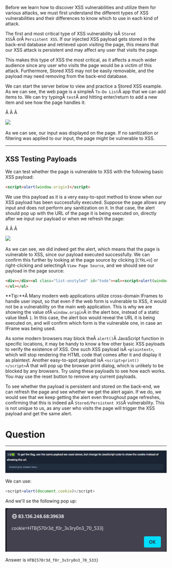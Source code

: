 ﻿---
sticker: lucide//code
---
Before we learn how to discover XSS vulnerabilities and utilize them for various attacks, we must first understand the different types of XSS vulnerabilities and their differences to know which to use in each kind of attack.

The first and most critical type of XSS vulnerability isÂ `Stored XSS`Â orÂ `Persistent XSS`. If our injected XSS payload gets stored in the back-end database and retrieved upon visiting the page, this means that our XSS attack is persistent and may affect any user that visits the page.

This makes this type of XSS the most critical, as it affects a much wider audience since any user who visits the page would be a victim of this attack. Furthermore, Stored XSS may not be easily removable, and the payload may need removing from the back-end database.

We can start the server below to view and practice a Stored XSS example. As we can see, the web page is a simpleÂ `To-Do List`Â app that we can add items to. We can try typingÂ `test`Â and hitting enter/return to add a new item and see how the page handles it:

Â Â Â 

![](https://academy.hackthebox.com/storage/modules/103/xss_stored_xss.jpg)

As we can see, our input was displayed on the page. If no sanitization or filtering was applied to our input, the page might be vulnerable to XSS.

---

## XSS Testing Payloads

We can test whether the page is vulnerable to XSS with the following basic XSS payload:


```html
<script>alert(window.origin)</script>
```

We use this payload as it is a very easy-to-spot method to know when our XSS payload has been successfully executed. Suppose the page allows any input and does not perform any sanitization on it. In that case, the alert should pop up with the URL of the page it is being executed on, directly after we input our payload or when we refresh the page:

Â Â Â 

![](https://academy.hackthebox.com/storage/modules/103/xss_stored_xss_alert.jpg)

As we can see, we did indeed get the alert, which means that the page is vulnerable to XSS, since our payload executed successfully. We can confirm this further by looking at the page source by clicking [`CTRL+U`] or right-clicking and selectingÂ `View Page Source`, and we should see our payload in the page source:

```html
<div></div><ul class="list-unstyled" id="todo"><ul><script>alert(window.origin)</script>
</ul></ul>
```

**Tip:**Â Many modern web applications utilize cross-domain IFrames to handle user input, so that even if the web form is vulnerable to XSS, it would not be a vulnerability on the main web application. This is why we are showing the value ofÂ `window.origin`Â in the alert box, instead of a static value likeÂ `1`. In this case, the alert box would reveal the URL it is being executed on, and will confirm which form is the vulnerable one, in case an IFrame was being used.

As some modern browsers may block theÂ `alert()`Â JavaScript function in specific locations, it may be handy to know a few other basic XSS payloads to verify the existence of XSS. One such XSS payload isÂ `<plaintext>`, which will stop rendering the HTML code that comes after it and display it as plaintext. Another easy-to-spot payload isÂ `<script>print()</script>`Â that will pop up the browser print dialog, which is unlikely to be blocked by any browsers. Try using these payloads to see how each works. You may use the reset button to remove any current payloads.

To see whether the payload is persistent and stored on the back-end, we can refresh the page and see whether we get the alert again. If we do, we would see that we keep getting the alert even throughout page refreshes, confirming that this is indeed aÂ `Stored/Persistent XSS`Â vulnerability. This is not unique to us, as any user who visits the page will trigger the XSS payload and get the same alert.

# Question
---
![Pasted image 20250130163211.png](../../../../IMAGES/Pasted%20image%2020250130163211.png)

We can use:

```js
<script>alert(document.cookie)</script>
```

And we'll se the following pop up:

![Pasted image 20250130163536.png](../../../../IMAGES/Pasted%20image%2020250130163536.png)

Answer is `HTB{570r3d_f0r_3v3ry0n3_70_533}`
